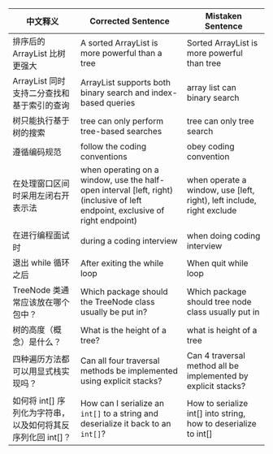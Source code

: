 | 中文释义                                      | Corrected Sentence                                      | Mistaken Sentence                          |
|-----------------------------------------------|---------------------------------------------------------|--------------------------------------------|
| 排序后的 ArrayList 比树更强大                  | A sorted ArrayList is more powerful than a tree         | Sorted ArrayList is more powerful than tree |
| ArrayList 同时支持二分查找和基于索引的查询      | ArrayList supports both binary search and index-based queries | array list can binary search               |
| 树只能执行基于树的搜索                         | tree can only perform tree-based searches               | tree can only tree search                  |
| 遵循编码规范                                  | follow the coding conventions                           | obey coding convention                     |
| 在处理窗口区间时采用左闭右开表示法            | when operating on a window, use the half-open interval [left, right) (inclusive of left endpoint, exclusive of right endpoint) | when operate a window, use [left, right), left include, right exclude |
| 在进行编程面试时                              | during a coding interview                               | when doing coding interview                |
| 退出 while 循环之后                           | After exiting the while loop                            | When quit while loop                       |
| TreeNode 类通常应该放在哪个包中？             | Which package should the TreeNode class usually be put in? | Which package should tree node class usually put in |
| 树的高度（概念）是什么？                      | What is the height of a tree?                           | what is height of a tree                   |
| 四种遍历方法都可以用显式栈实现吗？            | Can all four traversal methods be implemented using explicit stacks? | Can 4 traversal method all be implemented by explicit stacks? |
| 如何将 int[] 序列化为字符串，以及如何将其反序列化回 int[]？ | How can I serialize an `int[]` to a string and deserialize it back to an `int[]`? | How to serialize int[] into string, how to deserialize to int[] |
